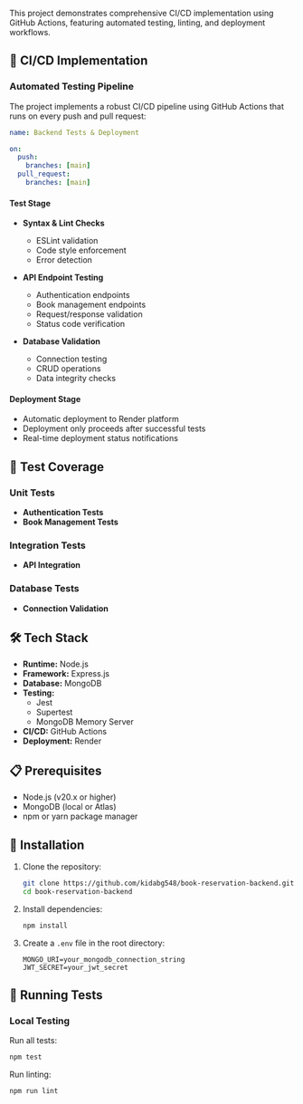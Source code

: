 
This project demonstrates comprehensive CI/CD implementation using GitHub Actions, featuring automated testing, linting, and deployment workflows.

## 🚀 CI/CD Implementation

### Automated Testing Pipeline
The project implements a robust CI/CD pipeline using GitHub Actions that runs on every push and pull request:

```yaml
name: Backend Tests & Deployment

on:
  push:
    branches: [main]
  pull_request:
    branches: [main]
```

#### Test Stage
- **Syntax & Lint Checks**
  - ESLint validation
  - Code style enforcement
  - Error detection

- **API Endpoint Testing**
  - Authentication endpoints
  - Book management endpoints
  - Request/response validation
  - Status code verification

- **Database Validation**
  - Connection testing
  - CRUD operations
  - Data integrity checks

#### Deployment Stage
- Automatic deployment to Render platform
- Deployment only proceeds after successful tests
- Real-time deployment status notifications

## 🧪 Test Coverage

### Unit Tests
- **Authentication Tests**
- **Book Management Tests**
### Integration Tests
- **API Integration**
### Database Tests
- **Connection Validation**
## 🛠️ Tech Stack
- **Runtime:** Node.js
- **Framework:** Express.js
- **Database:** MongoDB
- **Testing:** 
  - Jest
  - Supertest
  - MongoDB Memory Server
- **CI/CD:** GitHub Actions
- **Deployment:** Render

## 📋 Prerequisites

- Node.js (v20.x or higher)
- MongoDB (local or Atlas)
- npm or yarn package manager

## 🔧 Installation

1. Clone the repository:
   ```bash
   git clone https://github.com/kidabg548/book-reservation-backend.git
   cd book-reservation-backend
   ```

2. Install dependencies:
   ```bash
   npm install
   ```

3. Create a `.env` file in the root directory:
   ```env
   MONGO_URI=your_mongodb_connection_string
   JWT_SECRET=your_jwt_secret
   ```
   
## 🧪 Running Tests

### Local Testing
Run all tests:
```bash
npm test
```

Run linting:
```bash
npm run lint
```
